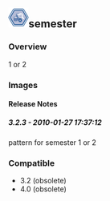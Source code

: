 ## <img src='./logo.jpg' width='40' height='40'>semester

### Overview
1 or 2
### Images




#### Release Notes

##### 3.2.3 - 2010-01-27 17:37:12
pattern for semester 1 or 2
### Compatible
 -  3.2 (obsolete)
 -   4.0 (obsolete)